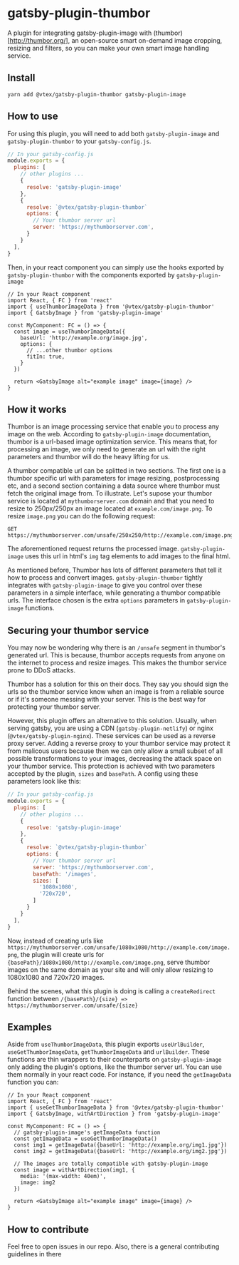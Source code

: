 # gatsby-plugin-thumbor

A plugin for integrating gatsby-plugin-image with (thumbor)[http://thumbor.org/], an open-source smart on-demand image cropping, resizing and filters, so you can make your own smart image handling service.

## Install
```
yarn add @vtex/gatsby-plugin-thumbor gatsby-plugin-image
```

## How to use 
For using this plugin, you will need to add both `gatsby-plugin-image` and `gatsby-plugin-thumbor` to your `gatsby-config.js`.
```js
// In your gatsby-config.js
module.exports = {
  plugins: [
    // other plugins ...
    {
      resolve: 'gatsby-plugin-image'
    },
    {
      resolve: `@vtex/gatsby-plugin-thumbor`
      options: {
        // Your thumbor server url
        server: 'https://mythumborserver.com',
      }
    }
  ],
}
```
Then, in your react component you can simply use the hooks exported by `gatsby-plugin-thumbor` with the components exported by `gatsby-plugin-image`

```tsx
// In your React component
import React, { FC } from 'react'
import { useThumborImageData } from '@vtex/gatsby-plugin-thumbor'
import { GatsbyImage } from 'gatsby-plugin-image'

const MyComponent: FC = () => {
  const image = useThumborImageData({
    baseUrl: 'http://example.org/image.jpg',
    options: {
      // ...other thumbor options
      fitIn: true,
    }
  })

  return <GatsbyImage alt="example image" image={image} />
}
```

## How it works
Thumbor is an image processing service that enable you to process any image on the web. According to `gatsby-plugin-image` documentation, thumbor is a url-based image optimization service. This means that, for processing an image, we only need to generate an url with the right parameters and thumbor will do the heavy lifting for us.

A thumbor compatible url can be splitted in two sections. The first one is a thumbor specific url with parameters for image resizing, postprocessing etc, and a second section containing a data source where thumbor must fetch the original image from. To illustrate. Let's supose your thumbor service is located at `mythumborserver.com` domain and that you need to resize to 250px/250px an image located at `example.com/image.png`. To resize `image.png` you can do the following request:
```
GET https://mythumborserver.com/unsafe/250x250/http://example.com/image.png
```
The aforementioned request returns the processed image. `gatsby-plugin-image` uses this url in html's `img` tag elements to add images to the final html.

As mentioned before, Thumbor has lots of different parameters that tell it how to process and convert images. `gatsby-plugin-thumbor` tightly integrates with `gatsby-plugin-image` to give you control over these parameters in a simple interface, while generating a thumbor compatible urls. The interface chosen is the extra `options` parameters in `gatsby-plugin-image` functions.

## Securing your thumbor service
You may now be wondering why there is an `/unsafe` segment in thumbor's generated url. This is because, thumbor accepts requests from anyone on the internet to process and resize images. This makes the thumbor service prone to DDoS attacks.
 
Thumbor has a solution for this on their docs. They say you should sign the urls so the thumbor service know when an image is from a reliable source or if it's someone messing with your server. This is the best way for protecting your thumbor server. 

However, this plugin offers an alternative to this solution. 
Usually, when serving gatsby, you are using a CDN (`gatsby-plugin-netlify`) or nginx (`@vtex/gatsby-plugin-nginx`). These services can be used as a reverse proxy server. Adding a reverse proxy to your thumbor service may protect it from malicous users because then we can only allow a small subset of all possible transformations to your images, decreasing the attack space on your thumbor service. 
This protection is achieved with two parameters accepted by the plugin, `sizes` and `basePath`. A config using these parameters look like this:
```js
// In your gatsby-config.js
module.exports = {
  plugins: [
    // other plugins ...
    {
      resolve: 'gatsby-plugin-image'
    },
    {
      resolve: `@vtex/gatsby-plugin-thumbor`
      options: {
        // Your thumbor server url
        server: 'https://mythumborserver.com',
        basePath: '/images',
        sizes: [
          '1080x1080',
          '720x720',
        ]
      }
    }
  ],
}
```

Now, instead of creating urls like `https://mythumborserver.com/unsafe/1080x1080/http://example.com/image.png`, the plugin will create urls for `{basePath}/1080x1080/http://example.com/image.png`, serve thumbor images on the same domain as your site and will only allow resizing to 1080x1080 and 720x720 images.

Behind the scenes, what this plugin is doing is calling a `createRedirect` function between `/{basePath}/{size} => https://mythumborserver.com/unsafe/{size}` 

## Examples
Aside from `useThumborImageData`, this plugin exports `useUrlBuilder`, `useGetThumborImageData`, `getThumborImageData` and `urlBuilder`. These functions are thin wrappers to their counterparts on `gatsby-plugin-image` only adding the plugin's options, like the thumbor server url. You can use them normally in your react code. For instance, if you need the `getImageData` function you can:
```tsx
// In your React component
import React, { FC } from 'react'
import { useGetThumborImageData } from '@vtex/gatsby-plugin-thumbor'
import { GatsbyImage, withArtDirection } from 'gatsby-plugin-image'

const MyComponent: FC = () => {
  // gatsby-plugin-image's getImageData function
  const getImageData = useGetThumborImageData()
  const img1 = getImageData({baseUrl: 'http://example.org/img1.jpg'})
  const img2 = getImageData({baseUrl: 'http://example.org/img2.jpg'})

  // The images are totally compatible with gatsby-plugin-image
  const image = withArtDirection(img1, {
    media: '(max-width: 40em)',
    image: img2
  })

  return <GatsbyImage alt="example image" image={image} />
}
```

## How to contribute
Feel free to open issues in our repo. Also, there is a general contributing guidelines in there
